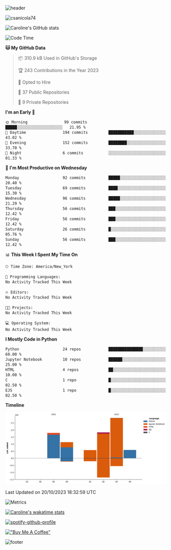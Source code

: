 ![header](https://capsule-render.vercel.app/api?type=waving&color=0:373B44,100:4286f4&height=300&section=header&text=Caroline%20Sanicola&fontColor=F9F6EE&animation=fadeIn&fontSize=90)

<p align="left"> <img src="https://komarev.com/ghpvc/?username=csanicola74&label=Profile%20views&color=0e75b6&style=flat" alt="csanicola74" /> </p>

![Caroline's GitHub stats](https://github-readme-stats.vercel.app/api?username=csanicola74&show_icons=true&theme=city_lights)

<!--START_SECTION:waka-->
![Code Time](http://img.shields.io/badge/Code%20Time-128%20hrs%2015%20mins-blue)

**🐱 My GitHub Data** 

> 📦 310.9 kB Used in GitHub's Storage 
 > 
> 🏆 243 Contributions in the Year 2023
 > 
> 💼 Opted to Hire
 > 
> 📜 37 Public Repositories 
 > 
> 🔑 9 Private Repositories 
 > 
**I'm an Early 🐤** 

```text
🌞 Morning                99 commits          █████░░░░░░░░░░░░░░░░░░░░   21.95 % 
🌆 Daytime                194 commits         ███████████░░░░░░░░░░░░░░   43.02 % 
🌃 Evening                152 commits         ████████░░░░░░░░░░░░░░░░░   33.70 % 
🌙 Night                  6 commits           ░░░░░░░░░░░░░░░░░░░░░░░░░   01.33 % 
```
📅 **I'm Most Productive on Wednesday** 

```text
Monday                   92 commits          █████░░░░░░░░░░░░░░░░░░░░   20.40 % 
Tuesday                  69 commits          ████░░░░░░░░░░░░░░░░░░░░░   15.30 % 
Wednesday                96 commits          █████░░░░░░░░░░░░░░░░░░░░   21.29 % 
Thursday                 56 commits          ███░░░░░░░░░░░░░░░░░░░░░░   12.42 % 
Friday                   56 commits          ███░░░░░░░░░░░░░░░░░░░░░░   12.42 % 
Saturday                 26 commits          █░░░░░░░░░░░░░░░░░░░░░░░░   05.76 % 
Sunday                   56 commits          ███░░░░░░░░░░░░░░░░░░░░░░   12.42 % 
```


📊 **This Week I Spent My Time On** 

```text
🕑︎ Time Zone: America/New_York

💬 Programming Languages: 
No Activity Tracked This Week

🔥 Editors: 
No Activity Tracked This Week

🐱‍💻 Projects: 
No Activity Tracked This Week

💻 Operating System: 
No Activity Tracked This Week
```

**I Mostly Code in Python** 

```text
Python                   24 repos            ███████████████░░░░░░░░░░   60.00 % 
Jupyter Notebook         10 repos            ██████░░░░░░░░░░░░░░░░░░░   25.00 % 
HTML                     4 repos             ██░░░░░░░░░░░░░░░░░░░░░░░   10.00 % 
C                        1 repo              █░░░░░░░░░░░░░░░░░░░░░░░░   02.50 % 
EJS                      1 repo              █░░░░░░░░░░░░░░░░░░░░░░░░   02.50 % 
```



**Timeline**

![Lines of Code chart](https://raw.githubusercontent.com/csanicola74/csanicola74/main/assets/bar_graph.png)


 Last Updated on 20/10/2023 18:32:59 UTC
<!--END_SECTION:waka-->

![Metrics](https://metrics.lecoq.io/csanicola74?template=classic&isocalendar=1&languages=1&lines=1&stars=1&habits=1&achievements=1&activity=1&gists=1&base=header%2C%20activity%2C%20community%2C%20repositories%2C%20metadata&base.indepth=false&base.hireable=false&base.skip=false&isocalendar=false&isocalendar.duration=full-year&languages=false&languages.limit=8&languages.threshold=0%25&languages.other=false&languages.colors=github&languages.sections=most-used&languages.indepth=false&languages.analysis.timeout=15&languages.analysis.timeout.repositories=7.5&languages.categories=markup%2C%20programming&languages.recent.categories=markup%2C%20programming&languages.recent.load=300&languages.recent.days=14&lines=false&lines.sections=base&lines.repositories.limit=4&lines.history.limit=1&stars=false&stars.limit=4&habits=false&habits.from=200&habits.days=14&habits.facts=true&habits.charts=false&habits.charts.type=classic&habits.trim=false&habits.languages.limit=8&habits.languages.threshold=0%25&achievements=false&achievements.threshold=C&achievements.secrets=true&achievements.display=compact&achievements.limit=0&activity=false&activity.limit=5&activity.load=300&activity.days=14&activity.visibility=all&activity.timestamps=false&activity.filter=all&gists=false&config.timezone=America%2FNew_York)

[![Caroline's wakatime stats](https://github-readme-stats.vercel.app/api/wakatime?username=csanicola)](https://github.com/anuraghazra/github-readme-stats)

[![spotify-github-profile](https://spotify-github-profile.vercel.app/api/view?uid=csanicola1&cover_image=true&theme=default&show_offline=false&background_color=333333&interchange=false&bar_color=53b14f&bar_color_cover=true)](https://spotify-github-profile.vercel.app/api/view?uid=csanicola1&redirect=true)

[!["Buy Me A Coffee"](https://www.buymeacoffee.com/assets/img/custom_images/orange_img.png)](https://www.buymeacoffee.com/csanicola)

![footer](https://capsule-render.vercel.app/api?section=footer&type=waving&color=0:373B44,100:4286f4)
